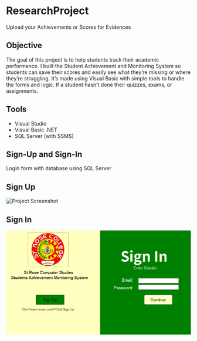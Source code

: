 # ResearchProject
Upload your Achievements or Scores for Evidences

## Objective
The goal of this project is to help students track their academic performance. I built the Student Achievement and Monitoring System so students can save their scores and easily see what they’re missing or where they’re struggling. It’s made using Visual Basic with simple tools to handle the forms and logic. If a student hasn’t done their quizzes, exams, or assignments.

## Tools
* Visual Studio
* Visual Basic .NET
* SQL Server (with SSMS)

## Sign-Up and Sign-In
Login form with database using SQL Server

## Sign Up
![Project Screenshot]([Screenshot-2025-10-30-165617.png](https://github.com/xheruha/ResearchProject-SAAMS/blob/3777d76b322c40f66f6f901557d1cfb8cf1fae8e/sign-up.png))

## Sign In
![Project Screenshot](https://github.com/xheruha/ResearchProject-SAAMS/blob/3777d76b322c40f66f6f901557d1cfb8cf1fae8e/sign-in.png)
